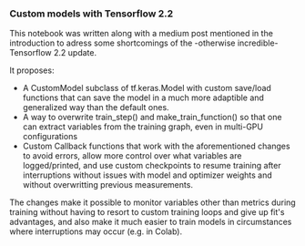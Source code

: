 ### Custom models with Tensorflow 2.2

This notebook was written along with a medium post mentioned in the introduction to adress some shortcomings of the -otherwise incredible- Tensorflow 2.2 update.

It proposes:

* A CustomModel subclass of tf.keras.Model with custom save/load functions that can save the model in a much more adaptible and generalized way than the default ones.
* A way to overwrite train_step() and make_train_function() so that one can extract variables from the training graph, even in multi-GPU configurations
* Custom Callback functions that work with the aforementioned changes to avoid errors, allow more control over what variables are logged/printed, and use custom checkpoints to resume training after interruptions without issues with model and optimizer weights and without overwritting previous measurements.

The changes make it possible to monitor variables other than metrics during training without having to resort to custom training loops and give up fit's advantages, and also make it much easier to train models in circumstances where interruptions may occur (e.g. in Colab).
